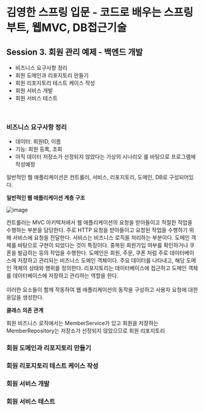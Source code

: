 # 김영한 스프링 입문 - 코드로 배우는 스프링부트, 웹MVC, DB접근기술

## Session 3. 회원 관리 예제 - 백엔드 개발

* 비즈니스 요구사항 정리
* 회원 도메인과 리포지토리 만들기
* 회원 리포지토리 테스트 케이스 작성
* 회원 서비스 개발
* 회원 서비스 테스트
<br>

### 비즈니스 요구사항 정리

* 데이터: 회원ID, 이름
* 기능: 회원 등록, 조회
* 아직 데이터 저장소가 선정되지 않았다는 가상의 시나리오
를 바탕으로 프로그램에 작성예정

일반적인 웹 애플리케이션은 컨트롤러, 서비스, 리포지토리, 도메인, DB로 구성되어있다.
<br>

**일반적인 웹 애플리케이션 계층 구조**

![image](https://github.com/orieasy1/24-1-Programming-Study/assets/129071350/1ed84d25-92fe-46b2-b88b-a54a333ddbf7)

컨트롤러는 MVC 아키텍처에서 웹 애플리케이션의 요청을 받아들이고 적절한 작업을 수행하는 부분을 담당한다.
주로 HTTP 요청을 받아들이고 요청된 작업을 수행하기 위해 서비스에 요청을 전달한다.
서비스는 비즈니스 로직을 처리하는 부분이다.
도메인 객체를 바탕으로 구현이 되었다는 것이 특징이다.
중복된 회원가입 여부를 확인하거나 쿠폰을 발급하는 등의 작업을 수행한다.
도메인은 회원, 주문, 쿠폰 처럼 주로 데이터베이스에 저장하고 관리되는 비즈니스 도메인 객체이다.
주요 데이터를 나타내고, 해당 도메인 객체의 상태와 행위를 정의한다.
리포지토리는 데이터베이스에 접근하고 도메인 객체를 데이터베이스에 저장하고 관리하는 역할을 한다.
<br><br>
이러한 요소들이 함께 작동하여 웹 애플리케이션의 동작을 구성하고 사용자 요청에 대한 응답을 생성한다.

**클래스 의존 관계**

회원 비즈니스 로직에서는 MemberService가 있고 회원을 저장하는 MemberRepository는 저장소가 선정되지 않았으므로 회원 리포지토리
 
### 회원 도메인과 리포지토리 만들기

### 회원 리포지토리 테스트 케이스 작성

### 회원 서비스 개발

### 회원 서비스 테스트
